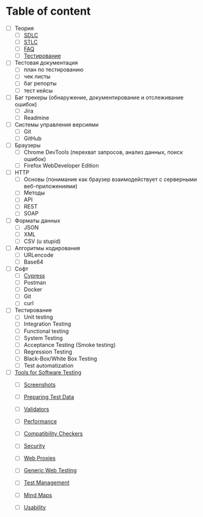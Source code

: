 # Table of content



* [ ] Теория
  * [ ] [SDLC](sdlc.md)
  * [ ] [STLC](stlc.md)
  * [ ] [FAQ](faq.md)
  * [ ] [Тестирование](testing.md)
* [ ] Тестовая документация
  * [ ] план по тестированию
  * [ ] чек листы
  * [ ] баг репорты
  * [ ] тест кейсы
* [ ] Баг трекеры \(обнаружение, документирование и отслеживание ошибок\)
  * [ ] Jira
  * [ ] Readmine
* [ ] Системы управления версиями
  * [ ] Git
  * [ ] GitHub
* [ ] Браузеры
  * [ ] Chrome DevTools \(перехват запросов, анализ данных, поиск ошибок\)
  * [ ] Firefox WebDeveloper Edition
* [ ] HTTP
  * [ ] Основы \(понимание как браузер взаимодействует с серверными веб-приложениями\)
  * [ ] Методы
  * [ ] API
  * [ ] REST
  * [ ] SOAP
* [ ] Форматы данных
  * [ ] JSON
  * [ ] XML
  * [ ] CSV \(u stupid\)
* [ ] Алгоритмы кодирования
  * [ ] URLencode
  * [ ] Base64
* [ ] Софт
  * [ ] [Cypress](software/cypress.md)
  * [ ] Postman
  * [ ] Docker
  * [ ] Git
  * [ ] curl
* [ ] Тестирование
  * [ ] Unit testing
  * [ ] Integration Testing
  * [ ] Functional testing
  * [ ] System Testing
  * [ ] Acceptance Testing \(Smoke testing\)
  * [ ] Regression Testing
  * [ ] Black-Box/White Box Testing
  * [ ] Test automatization
* [ ] [Tools for Software Testing](tools-1/tools.md)
  * [ ] [Screenshots](https://app.gitbook.com/@grasword6/s/qa/~/drafts/-Lz1hgJMVzIiqpQ7OXj_/tools#screenshots)
  * [ ] [Preparing Test Data](https://app.gitbook.com/@grasword6/s/qa/~/drafts/-Lz1hgJMVzIiqpQ7OXj_/tools#preparing-test-data)
  * [ ] [Validators](https://app.gitbook.com/@grasword6/s/qa/~/drafts/-Lz1hgJMVzIiqpQ7OXj_/tools#validators)
  * [ ] [Performance](https://app.gitbook.com/@grasword6/s/qa/~/drafts/-Lz1hgJMVzIiqpQ7OXj_/tools#performance)
  * [ ] [Compatibility Checkers](https://app.gitbook.com/@grasword6/s/qa/~/drafts/-Lz1hgJMVzIiqpQ7OXj_/tools#compatibility-checkers)
  * [ ] [Security](https://app.gitbook.com/@grasword6/s/qa/~/drafts/-Lz1hgJMVzIiqpQ7OXj_/tools#security)
  * [ ] [Web Proxies](https://app.gitbook.com/@grasword6/s/qa/~/drafts/-Lz1hgJMVzIiqpQ7OXj_/tools#web-proxies)
  * [ ] [Generic Web Testing](https://app.gitbook.com/@grasword6/s/qa/~/drafts/-Lz1hgJMVzIiqpQ7OXj_/tools#generic-web-testing)
  * [ ] [Test Management](https://app.gitbook.com/@grasword6/s/qa/~/drafts/-Lz1hgJMVzIiqpQ7OXj_/tools#test-management)
  * [ ] [Mind Maps](https://app.gitbook.com/@grasword6/s/qa/~/drafts/-Lz1hgJMVzIiqpQ7OXj_/tools#mind-maps)
  * [ ] [Usability](https://app.gitbook.com/@grasword6/s/qa/~/drafts/-Lz1hgJMVzIiqpQ7OXj_/tools#usability)



